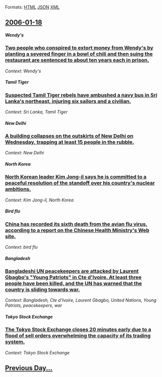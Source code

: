 
Formats: [HTML](2006/01/18/index.html)  [JSON](2006/01/18/index.json)  [XML](2006/01/18/index.xml)  

## [2006-01-18](/news/2006/01/18/index.md)

##### Wendy's
### [ Two people who conspired to extort money from Wendy's by planting a severed finger in a bowl of chili and then suing the restaurant are sentenced to about ten years each in prison. ](/news/2006/01/18/two-people-who-conspired-to-extort-money-from-wendy-s-by-planting-a-severed-finger-in-a-bowl-of-chili-and-then-suing-the-restaurant-are-sen.md)
_Context: Wendy's_

##### Tamil Tiger
### [ Suspected Tamil Tiger rebels have ambushed a navy bus in Sri Lanka's northeast, injuring six sailors and a civilian. ](/news/2006/01/18/suspected-tamil-tiger-rebels-have-ambushed-a-navy-bus-in-sri-lanka-s-northeast-injuring-six-sailors-and-a-civilian.md)
_Context: Sri Lanka, Tamil Tiger_

##### New Delhi
### [ A building collapses on the outskirts of New Delhi on Wednesday, trapping at least 15 people in the rubble. ](/news/2006/01/18/a-building-collapses-on-the-outskirts-of-new-delhi-on-wednesday-trapping-at-least-15-people-in-the-rubble.md)
_Context: New Delhi_

##### North Korea
### [ North Korean leader Kim Jong-il says he is committed to a peaceful resolution of the standoff over his country's nuclear ambitions. ](/news/2006/01/18/north-korean-leader-kim-jong-il-says-he-is-committed-to-a-peaceful-resolution-of-the-standoff-over-his-country-s-nuclear-ambitions.md)
_Context: Kim Jong-il, North Korea_

##### Bird flu
### [ China has recorded its sixth death from the avian flu virus, according to a report on the Chinese Health Ministry's Web site. ](/news/2006/01/18/china-has-recorded-its-sixth-death-from-the-avian-flu-virus-according-to-a-report-on-the-chinese-health-ministry-s-web-site.md)
_Context: bird flu_

##### Bangladesh
### [ Bangladeshi UN peacekeepers are attacked by Laurent Gbagbo's "Young Patriots" in Cte d'Ivoire. At least three people have been killed, and the UN has warned that the country is sliding towards war. ](/news/2006/01/18/bangladeshi-un-peacekeepers-are-attacked-by-laurent-gbagbo-s-young-patriots-in-cote-d-ivoire-at-least-three-people-have-been-killed-and.md)
_Context: Bangladesh, Cte d'Ivoire, Laurent Gbagbo, United Nations, Young Patriots, peacekeepers, war_

##### Tokyo Stock Exchange
### [ The Tokyo Stock Exchange closes 20 minutes early due to a flood of sell orders overwhelming the capacity of its trading system. ](/news/2006/01/18/the-tokyo-stock-exchange-closes-20-minutes-early-due-to-a-flood-of-sell-orders-overwhelming-the-capacity-of-its-trading-system.md)
_Context: Tokyo Stock Exchange_

## [Previous Day...](/news/2006/01/17/index.md)

